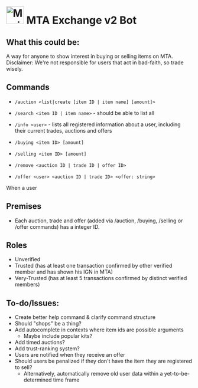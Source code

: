 # <img src="https://static.wikia.nocookie.net/minecraft_gamepedia/images/3/33/Netherite_Scrap_JE2_BE1.png" alt="MarineGEO circle logo" style="height: 48px; width:48px;"/> MTA Exchange v2 Bot

## What this could be:
A way for anyone to show interest in buying or selling items on MTA. 
Disclaimer: We're not responsible for users that act in bad-faith, so trade wisely.

## Commands

- `/auction <list|create [item ID | item name] [amount]>`

- `/search <item ID | item name>` - should be able to list all

- `/info <user>` - lists all registered information about a user, including their current trades, auctions and offers

- `/buying <item ID> [amount]`

- `/selling <item ID> [amount]`

- `/remove <auction ID | trade ID | offer ID>`

- `/offer <user> <auction ID | trade ID> <offer: string>`

When a user 

## Premises
- Each auction, trade and offer (added via /auction, /buying, /selling or /offer commands) has a integer ID.

## Roles

- Unverified
- Trusted (has at least one transaction confirmed by other verified member and has shown his IGN in MTA)
- Very-Trusted (has at least 5 transactions confirmed by distinct verified members)

## To-do/Issues:

- Create better help command & clarify command structure
- Should "shops" be a thing?
- Add autocomplete in contexts where item ids are possible arguments
  - Maybe include popular kits?
- Add timed auctions?
- Add trust-ranking system?
- Users are notified when they receive an offer
- Should users be penalized if they don't have the item they are registered to sell?
  - Alternatively, automatically remove old user data within a yet-to-be-determined time frame
